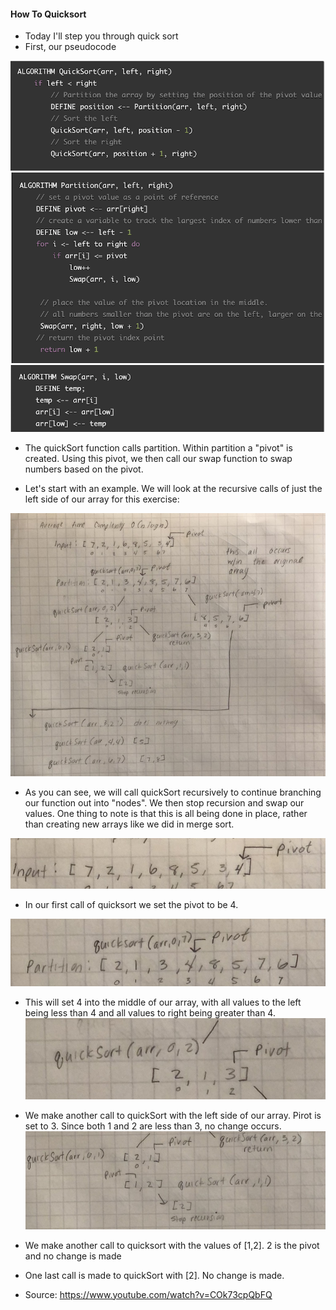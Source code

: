 
#### How To Quicksort

* Today I'll step you through quick sort
* First, our pseudocode

![Pseudo1](../../assets/quick-sort-pseudo.png)
![Pseudo2](../../assets/quick-sort-partition.png)
![Pseudo3](../../assets/quick-sort-swap.png)

* The quickSort function calls partition.  Within partition a "pivot" is created.  Using this pivot, we then call our swap function to swap numbers based on the pivot.  


* Let's start with an example.  We will look at the recursive calls of just the left side of our array for this exercise:

![qs1](../../assets/quick-sort.jpg)

* As you can see, we will call quickSort recursively to continue branching our function out into "nodes".  We then stop recursion and swap our values.  One thing to note is that this is all being done in place, rather than creating new arrays like we did in merge sort.

![qs2](../../assets/quick-sort2.jpg)

* In our first call of quicksort we set the pivot to be 4.  

![qs3](../../assets/quick-sort3.jpg)

* This will set 4 into the middle of our array, with all values to the left being less than 4 and all values to right being greater than 4.
![qs4](../../assets/quick-sort4.jpg)
* We make another call to quickSort with the left side of our array. Pirot is set to 3.  Since both 1 and 2 are less than 3, no change occurs.
![qs5](../../assets/quick-sort5.jpg)
* We make another call to quicksort with the values of [1,2]. 2 is the pivot and no change is made
* One last call is made to quickSort with [2].  No change is made.


* Source: https://www.youtube.com/watch?v=COk73cpQbFQ